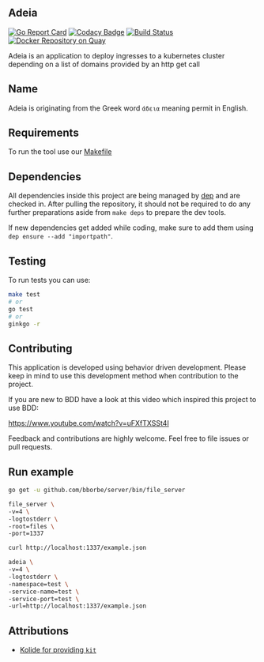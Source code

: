 ## Adeia

[![Go Report Card](https://goreportcard.com/badge/github.com/seibert-media/adeia)](https://goreportcard.com/report/github.com/seibert-media/adeia)
[![Codacy Badge](https://api.codacy.com/project/badge/Grade/513590eff4e54095a25b66bf65bd1323)](https://www.codacy.com/app/kwiesmueller/adeia?utm_source=github.com&amp;utm_medium=referral&amp;utm_content=seibert-media/adeia&amp;utm_campaign=Badge_Grade)
[![Build Status](https://travis-ci.org/seibert-media/adeia.svg?branch=master)](https://travis-ci.org/seibert-media/adeia)
[![Docker Repository on Quay](https://quay.io/repository/seibertmedia/adeia/status "Docker Repository on Quay")](https://quay.io/repository/seibertmedia/adeia)

Adeia is an application to deploy ingresses to a kubernetes cluster depending on a list of domains provided by an http get call

## Name

Adeia is originating from the Greek word `άδεια` meaning permit in English.

## Requirements

To run the tool use our [Makefile](Makefile) 

## Dependencies
All dependencies inside this project are being managed by [dep](https://github.com/golang/dep) and are checked in.
After pulling the repository, it should not be required to do any further preparations aside from `make deps` to prepare the dev tools.

If new dependencies get added while coding, make sure to add them using `dep ensure --add "importpath"`.

## Testing
To run tests you can use:
```bash
make test
# or
go test
# or
ginkgo -r
```

## Contributing

This application is developed using behavior driven development. 
Please keep in mind to use this development method when contribution to the project.

If you are new to BDD have a look at this video which inspired this project to use BDD:
 
https://www.youtube.com/watch?v=uFXfTXSSt4I

Feedback and contributions are highly welcome. Feel free to file issues or pull requests.

## Run example

```bash
go get -u github.com/bborbe/server/bin/file_server

file_server \
-v=4 \
-logtostderr \
-root=files \
-port=1337

curl http://localhost:1337/example.json

adeia \
-v=4 \
-logtostderr \
-namespace=test \
-service-name=test \
-service-port=test \
-url=http://localhost:1337/example.json
```


## Attributions

* [Kolide for providing `kit`](https://github.com/kolide/kit)
